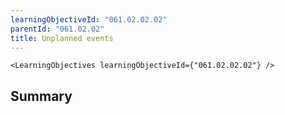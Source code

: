 ```yaml
---
learningObjectiveId: "061.02.02.02"
parentId: "061.02.02"
title: Unplanned events
---
```


```tsx eval
<LearningObjectives learningObjectiveId={"061.02.02.02"} />
```

## Summary
